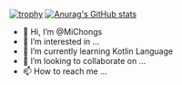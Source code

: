 [![trophy](https://github-profile-trophy.vercel.app/?username=MiChongs)](https://github.com/ryo-ma/github-profile-trophy)
[![Anurag's GitHub stats](https://github-readme-stats.vercel.app/api?username=MiChongs)](https://github.com/anuraghazra/github-readme-stats)

- 👋 Hi, I’m @MiChongs
- 👀 I’m interested in ...
- 🌱 I’m currently learning Kotlin Language
- 💞️ I’m looking to collaborate on ...
- 📫 How to reach me ...

<!---
MiChongs/MiChongs is a ✨ special ✨ repository because its `README.md` (this file) appears on your GitHub profile.
You can click the Preview link to take a look at your changes.
--->
